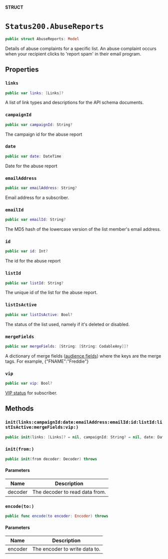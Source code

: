 **STRUCT**

# `Status200.AbuseReports`

```swift
public struct AbuseReports: Model
```

Details of abuse complaints for a specific list. An abuse complaint occurs when your recipient clicks to 'report spam' in their email program.

## Properties
### `links`

```swift
public var links: [Links]?
```

A list of link types and descriptions for the API schema documents.

### `campaignId`

```swift
public var campaignId: String?
```

The campaign id for the abuse report

### `date`

```swift
public var date: DateTime
```

Date for the abuse report

### `emailAddress`

```swift
public var emailAddress: String?
```

Email address for a subscriber.

### `emailId`

```swift
public var emailId: String?
```

The MD5 hash of the lowercase version of the list member's email address.

### `id`

```swift
public var id: Int?
```

The id for the abuse report

### `listId`

```swift
public var listId: String?
```

The unique id of the list for the abuse report.

### `listIsActive`

```swift
public var listIsActive: Bool?
```

The status of the list used, namely if it's deleted or disabled.

### `mergeFields`

```swift
public var mergeFields: [String: [String: CodableAny]]?
```

A dictionary of merge fields ([audience fields](https://mailchimp.com/help/getting-started-with-merge-tags/)) where the keys are the merge tags. For example, {"FNAME":"Freddie"}

### `vip`

```swift
public var vip: Bool?
```

[VIP status](https://mailchimp.com/help/designate-and-send-to-vip-contacts/) for subscriber.

## Methods
### `init(links:campaignId:date:emailAddress:emailId:id:listId:listIsActive:mergeFields:vip:)`

```swift
public init(links: [Links]? = nil, campaignId: String? = nil, date: Date? = nil, emailAddress: String? = nil, emailId: String? = nil, id: Int? = nil, listId: String? = nil, listIsActive: Bool? = nil, mergeFields: [String: [String: CodableAny]]? = nil, vip: Bool? = nil)
```

### `init(from:)`

```swift
public init(from decoder: Decoder) throws
```

#### Parameters

| Name | Description |
| ---- | ----------- |
| decoder | The decoder to read data from. |

### `encode(to:)`

```swift
public func encode(to encoder: Encoder) throws
```

#### Parameters

| Name | Description |
| ---- | ----------- |
| encoder | The encoder to write data to. |
